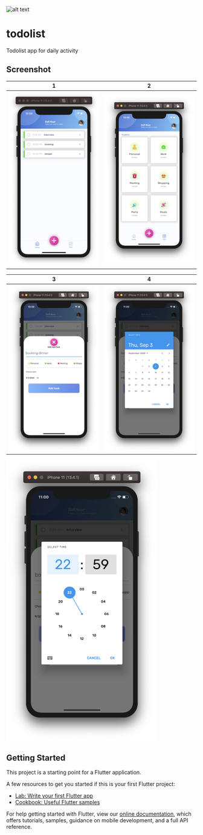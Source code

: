 
![alt text](https://firebase.flutter.dev/img/flutterfire.svg)

# todolist

Todolist app for daily activity

## Screenshot
| 1 | 2|
|------|-------|
|<img src="screenshot/image_1.png" width="400">|<img src="screenshot/image_2.png" width="400">|

| 3 | 4|
|------|-------|
|<img src="screenshot/image_3.png" width="400">|<img src="screenshot/image_4.png" width="400">|

<img src="screenshot/image_5.png" width="400">

## Getting Started

This project is a starting point for a Flutter application.

A few resources to get you started if this is your first Flutter project:

- [Lab: Write your first Flutter app](https://flutter.dev/docs/get-started/codelab)
- [Cookbook: Useful Flutter samples](https://flutter.dev/docs/cookbook)

For help getting started with Flutter, view our
[online documentation](https://flutter.dev/docs), which offers tutorials,
samples, guidance on mobile development, and a full API reference.
